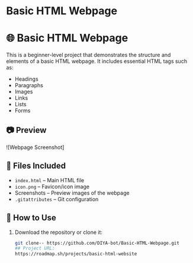 # Basic HTML Webpage
# 🌐 Basic HTML Webpage

This is a beginner-level project that demonstrates the structure and elements of a basic HTML webpage. It includes essential HTML tags such as:

- Headings
- Paragraphs
- Images
- Links
- Lists
- Forms
## 📷 Preview
![Webpage Screenshot] 
## 📁 Files Included
- `index.html` – Main HTML file
- `icon.png` – Favicon/icon image
- Screenshots – Preview images of the webpage
- `.gitattributes` – Git configuration
## 🚀 How to Use
1. Download the repository or clone it:
   ```bash
   git clone-- https://github.com/DIYA-bot/Basic-HTML-Webpage.git
   ## Project URL:  
   https://roadmap.sh/projects/basic-html-website

   

